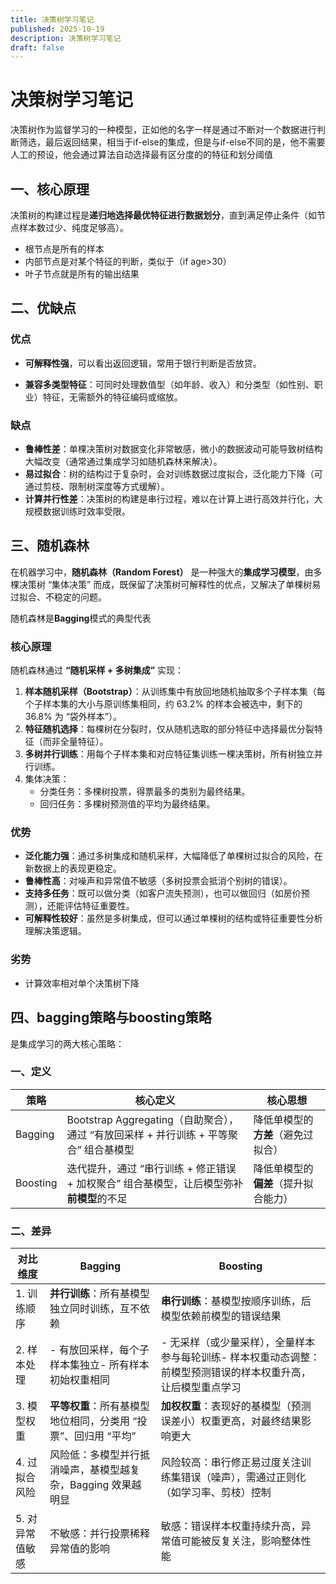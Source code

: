 ```yaml
---
title: 决策树学习笔记
published: 2025-10-19
description: 决策树学习笔记
draft: false
---
```


# 决策树学习笔记

决策树作为监督学习的一种模型，正如他的名字一样是通过不断对一个数据进行判断筛选，最后返回结果，相当于if-else的集成，但是与if-else不同的是，他不需要人工的预设，他会通过算法自动选择最有区分度的的特征和划分阈值

## 一、核心原理

决策树的构建过程是**递归地选择最优特征进行数据划分**，直到满足停止条件（如节点样本数过少、纯度足够高）。

- 根节点是所有的样本
- 内部节点是对某个特征的判断，类似于（if age>30）
- 叶子节点就是所有的输出结果

## 二、优缺点

### 优点

- **可解释性强**，可以看出返回逻辑，常用于银行判断是否放贷。

- **兼容多类型特征**：可同时处理数值型（如年龄、收入）和分类型（如性别、职业）特征，无需额外的特征编码或缩放。

### 缺点

- **鲁棒性差**：单棵决策树对数据变化非常敏感，微小的数据波动可能导致树结构大幅改变（通常通过集成学习如随机森林来解决）。
- **易过拟合**：树的结构过于复杂时，会对训练数据过度拟合，泛化能力下降（可通过剪枝、限制树深度等方式缓解）。
- **计算并行性差**：决策树的构建是串行过程，难以在计算上进行高效并行化，大规模数据训练时效率受限。



## 三、随机森林

在机器学习中，**随机森林（Random Forest）** 是一种强大的**集成学习模型**，由多棵决策树 “集体决策” 而成，既保留了决策树可解释性的优点，又解决了单棵树易过拟合、不稳定的问题。

随机森林是**Bagging**模式的典型代表

### 核心原理

随机森林通过 **“随机采样 + 多树集成”** 实现：

1. **样本随机采样（Bootstrap）**：从训练集中有放回地随机抽取多个子样本集（每个子样本集的大小与原训练集相同，约 63.2% 的样本会被选中，剩下的 36.8% 为 “袋外样本”）。
2. **特征随机选择**：每棵树在分裂时，仅从随机选取的部分特征中选择最优分裂特征（而非全量特征）。
3. **多树并行训练**：用每个子样本集和对应特征集训练一棵决策树，所有树独立并行训练。
4. 集体决策：
	- 分类任务：多棵树投票，得票最多的类别为最终结果。
	- 回归任务：多棵树预测值的平均为最终结果。

### 优势

- **泛化能力强**：通过多树集成和随机采样，大幅降低了单棵树过拟合的风险，在新数据上的表现更稳定。
- **鲁棒性高**：对噪声和异常值不敏感（多树投票会抵消个别树的错误）。
- **支持多任务**：既可以做分类（如客户流失预测），也可以做回归（如房价预测），还能评估特征重要性。
- **可解释性较好**：虽然是多树集成，但可以通过单棵树的结构或特征重要性分析理解决策逻辑。

### 劣势

- 计算效率相对单个决策树下降

## 四、bagging策略与boosting策略

 是集成学习的两大核心策略：

### 一、定义

| 策略     | 核心定义                                                     | 核心思想                             |
| -------- | ------------------------------------------------------------ | ------------------------------------ |
| Bagging  | Bootstrap Aggregating（自助聚合），通过 “有放回采样 + 并行训练 + 平等聚合” 组合基模型 | 降低单模型的**方差**（避免过拟合）   |
| Boosting | 迭代提升，通过 “串行训练 + 修正错误 + 加权聚合” 组合基模型，让后模型弥补**前模型**的不足 | 降低单模型的**偏差**（提升拟合能力） |

### 二、差异

| 对比维度        | Bagging                                                      | Boosting                                                     |
| --------------- | ------------------------------------------------------------ | ------------------------------------------------------------ |
| 1. 训练顺序     | **并行训练**：所有基模型独立同时训练，互不依赖               | **串行训练**：基模型按顺序训练，后模型依赖前模型的错误结果   |
| 2. 样本处理     | - 有放回采样，每个子样本集独立- 所有样本初始权重相同         | - 无采样（或少量采样），全量样本参与每轮训练- 样本权重动态调整：前模型预测错误的样本权重升高，让后模型重点学习 |
| 3. 模型权重     | **平等权重**：所有基模型地位相同，分类用 “投票”、回归用 “平均” | **加权权重**：表现好的基模型（预测误差小）权重更高，对最终结果影响更大 |
| 4. 过拟合风险   | 风险低：多模型并行抵消噪声，基模型越复杂，Bagging 效果越明显 | 风险较高：串行修正易过度关注训练集错误（噪声），需通过正则化（如学习率、剪枝）控制 |
| 5. 对异常值敏感 | 不敏感：并行投票稀释异常值的影响                             | 敏感：错误样本权重持续升高，异常值可能被反复关注，影响整体性能 |